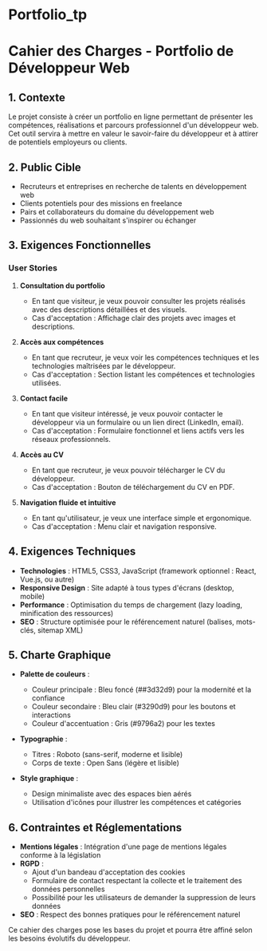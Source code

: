 # Portfolio_tp

# Cahier des Charges - Portfolio de Développeur Web

## 1. Contexte
Le projet consiste à créer un portfolio en ligne permettant de présenter les compétences, réalisations et parcours professionnel d'un développeur web. Cet outil servira à mettre en valeur le savoir-faire du développeur et à attirer de potentiels employeurs ou clients.

## 2. Public Cible
- Recruteurs et entreprises en recherche de talents en développement web
- Clients potentiels pour des missions en freelance
- Pairs et collaborateurs du domaine du développement web
- Passionnés du web souhaitant s'inspirer ou échanger

## 3. Exigences Fonctionnelles

### User Stories
1. **Consultation du portfolio**
   - En tant que visiteur, je veux pouvoir consulter les projets réalisés avec des descriptions détaillées et des visuels.
   - Cas d'acceptation : Affichage clair des projets avec images et descriptions.

2. **Accès aux compétences**
   - En tant que recruteur, je veux voir les compétences techniques et les technologies maîtrisées par le développeur.
   - Cas d'acceptation : Section listant les compétences et technologies utilisées.

3. **Contact facile**
   - En tant que visiteur intéressé, je veux pouvoir contacter le développeur via un formulaire ou un lien direct (LinkedIn, email).
   - Cas d'acceptation : Formulaire fonctionnel et liens actifs vers les réseaux professionnels.

4. **Accès au CV**
   - En tant que recruteur, je veux pouvoir télécharger le CV du développeur.
   - Cas d'acceptation : Bouton de téléchargement du CV en PDF.

5. **Navigation fluide et intuitive**
   - En tant qu'utilisateur, je veux une interface simple et ergonomique.
   - Cas d'acceptation : Menu clair et navigation responsive.

## 4. Exigences Techniques
- **Technologies** : HTML5, CSS3, JavaScript (framework optionnel : React, Vue.js, ou autre)
- **Responsive Design** : Site adapté à tous types d'écrans (desktop, mobile)
- **Performance** : Optimisation du temps de chargement (lazy loading, minification des ressources)
- **SEO** : Structure optimisée pour le référencement naturel (balises, mots-clés, sitemap XML)

## 5. Charte Graphique
- **Palette de couleurs** :
  - Couleur principale : Bleu foncé (##3d32d9) pour la modernité et la confiance
  - Couleur secondaire : Bleu clair (#3290d9) pour les boutons et interactions
  - Couleur d'accentuation : Gris (#9796a2) pour les textes

- **Typographie** :
  - Titres : Roboto (sans-serif, moderne et lisible)
  - Corps de texte : Open Sans (légère et lisible)

- **Style graphique** :
  - Design minimaliste avec des espaces bien aérés
  - Utilisation d'icônes pour illustrer les compétences et catégories

## 6. Contraintes et Réglementations
- **Mentions légales** : Intégration d'une page de mentions légales conforme à la législation
- **RGPD** :
  - Ajout d'un bandeau d'acceptation des cookies
  - Formulaire de contact respectant la collecte et le traitement des données personnelles
  - Possibilité pour les utilisateurs de demander la suppression de leurs données
- **SEO** : Respect des bonnes pratiques pour le référencement naturel

Ce cahier des charges pose les bases du projet et pourra être affiné selon les besoins évolutifs du développeur.

